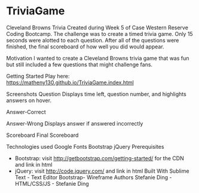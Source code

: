# TriviaGame

Cleveland Browns Trivia
Created during Week 5 of Case Western Reserve Coding Bootcamp. The challenge was to create a timed trivia game. Only 15 seconds were alotted to each question. After all of the questions were finished, the final scoreboard of how well you did would appear.

Motivation
I wanted to create a Cleveland Browns trivia game that was fun but still included a few questions that might challenge fans. 

Getting Started
Play here: https://matheny130.github.io/TriviaGame.index.html

Screenshots
Question Displays time left, question number, and highlights answers on hover.

Answer-Correct

Answer-Wrong Displays answer if answered incorrectly

Scoreboard Final Scoreboard

Technologies used
Google Fonts
Bootstrap
jQuery
Prerequisites
- Bootstrap: visit http://getbootstrap.com/getting-started/ for the CDN and link in html
- jQuery: visit http://code.jquery.com/ and link in html
Built With
Sublime Text - Text Editor
Bootstrap- Wireframe
Authors
Stefanie Ding - HTML/CSS/JS - Stefanie Ding
